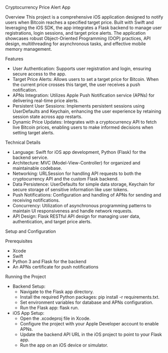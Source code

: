 Cryptocurrency Price Alert App

Overview
This project is a comprehensive iOS application designed to notify users when Bitcoin reaches a specified target price. Built with Swift and leveraging the iOS SDK, the app integrates a Flask backend to manage user registrations, login sessions, and target price alerts. The application showcases robust Object-Oriented Programming (OOP) practices, API design, multithreading for asynchronous tasks, and effective mobile memory management.

Features
* User Authentication: Supports user registration and login, ensuring secure access to the app.
* Target Price Alerts: Allows users to set a target price for Bitcoin. When the current price crosses this target, the user receives a push notification.
* APNs Integration: Utilizes Apple Push Notification service (APNs) for delivering real-time price alerts.
* Persistent User Sessions: Implements persistent sessions using UserDefaults and Keychain, enhancing the user experience by retaining session state across app restarts.
* Dynamic Price Updates: Integrates with a cryptocurrency API to fetch live Bitcoin prices, enabling users to make informed decisions when setting target alerts.

Technical Details
* Language: Swift for iOS app development, Python (Flask) for the backend service.
* Architecture: MVC (Model-View-Controller) for organized and maintainable codebase.
* Networking: URLSession for handling API requests to both the cryptocurrency API and the custom Flask backend.
* Data Persistence: UserDefaults for simple data storage, Keychain for secure storage of sensitive information like user tokens.
* Push Notifications: Configuration and handling of APNs for sending and receiving notifications.
* Concurrency: Utilization of asynchronous programming patterns to maintain UI responsiveness and handle network requests.
* API Design: Flask RESTful API design for managing user data, authentication, and target price alerts.

Setup and Configuration

Prerequisites
* Xcode
* Swift
* Python 3 and Flask for the backend
* An APNs certificate for push notifications

Running the Project
* Backend Setup:
    * Navigate to the Flask app directory.
    * Install the required Python packages: pip install -r requirements.txt.
    * Set environment variables for database and APNs configuration.
    * Run the Flask app: flask run.
* iOS App Setup:
    * Open the .xcodeproj file in Xcode.
    * Configure the project with your Apple Developer account to enable APNs.
    * Update the backend API URL in the iOS project to point to your Flask app.
    * Run the app on an iOS device or simulator.

